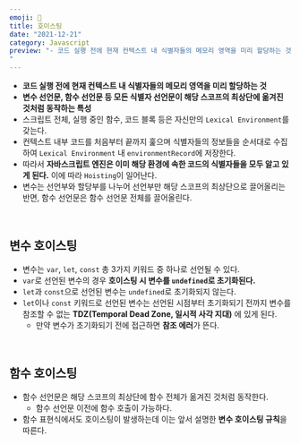 ```yaml
---
emoji: 🍇
title: 호이스팅
date: "2021-12-21"
category: Javascript
preview: "- 코드 실행 전에 현재 컨텍스트 내 식별자들의 메모리 영역을 미리 할당하는 것 - 변수 선언문, 함수 선언문 등 모든 식별자 선언문이 해당 스코프의 최상단에 옮겨진 것처럼 동작하는 특성 - 스크립트 전체, 실행 중인 함수, 코드 블록 등은 자신만의 Lexical Environment를 갖는다. - 컨텍스트 내부 코드를 처음부터 끝까지 훑으며 식별자들의 정보들을 순서대로 수집하여 Lexical Environment 내 environmentRecord에 저장한다. - 따라서 자바스크립트 엔진은 이미 해당 환경에 속한 코드의 식별자들을 모두 알고 있게 된다. 이에 따라 Hoisting이 일어난다. - 변수는 선언부와 할당부를 나누어 선언부만 해당 스코프의 최상단으로 끌어올리는 반면, 함수 선언문은 함수 선언문 전체를 끌어올린다.
"
---
```


- **코드 실행 전에 현재 컨텍스트 내 식별자들의 메모리 영역을 미리 할당하는 것**
- **변수 선언문, 함수 선언문 등 모든 식별자 선언문이 해당 스코프의 최상단에 옮겨진 것처럼 동작하는 특성**
- 스크립트 전체, 실행 중인 함수, 코드 블록 등은 자신만의 `Lexical Environment`를 갖는다.
- 컨텍스트 내부 코드를 처음부터 끝까지 훑으며 식별자들의 정보들을 순서대로 수집하여 `Lexical Environment` 내 `environmentRecord`에 저장한다.
- 따라서 **자바스크립트 엔진은 이미 해당 환경에 속한 코드의 식별자들을 모두 알고 있게 된다.** 이에 따라 `Hoisting`이 일어난다.
- 변수는 선언부와 할당부를 나누어 선언부만 해당 스코프의 최상단으로 끌어올리는 반면, 함수 선언문은 함수 선언문 전체를 끌어올린다.

<br/>

## 변수 호이스팅

- 변수는 `var`, `let`, `const` 총 3가지 키워드 중 하나로 선언될 수 있다.
- `var`로 선언된 변수의 경우 **호이스팅 시 변수를 `undefined`로 초기화된다.**
- `let`과 `const`으로 선언된 변수는 `undefined`로 초기화되지 않는다.
- `let`이나 `const` 키워드로 선언된 변수는 선언된 시점부터 초기화되기 전까지 변수를 참조할 수 없는 **TDZ(Temporal Dead Zone, 일시적 사각 지대)** 에 있게 된다.
  - 만약 변수가 초기화되기 전에 접근하면 **참조 에러**가 뜬다.

<br/>

## 함수 호이스팅

- 함수 선언문은 해당 스코프의 최상단에 함수 전체가 옮겨진 것처럼 동작한다.
  - 함수 선언문 이전에 함수 호출이 가능하다.
- 함수 표현식에서도 호이스팅이 발생하는데 이는 앞서 설명한 **변수 호이스팅 규칙**을 따른다.

